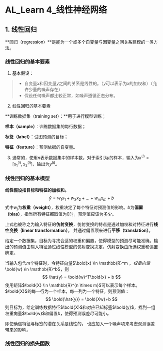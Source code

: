 # AL_Learn 4_线性神经网络

## 1. 线性回归

**回归（regression）**是能为一个或多个自变量与因变量之间关系建模的一类方法。

### 线性回归的基本要素

1. 基本假设：

> - 自变量$x$和因变量$y$之间的关系是线性的。（$y$可以表示为$x$的加权和）（允许少量的噪声存在）
> - 假设任何噪声都比较正常，如噪声遵循正态分布。

2. 线性回归的基本要素

**训练数据集（training set）：**用于进行模型训练；

**样本（sample）**：训练数据集的每行数据；

**标签（label）**：试图预测的目标；

**特征（feature）**：预测依据的自变量。

3. 通常的，使用$n$表示数据集中的样本数，对于索引为$i$的样本，输入为$x^{(i)} = [x_1^{(i)},x_2^{(i)}]$，输出为$y^{(i)}$。

### 线性回归的基本模型

**线性假设指目标和特征的加权和。**
$$
\hat{y} = w_1x_1 + w_2x_2 + \ldots + w_mx_m + b
$$
式中$w_j$为**权重（weight）**，权重决定了每个特征对预测值的影响。$b$为**偏置（bias）**，指当所有特征都取值为0时，预测值应该为多少。

上式也被称之为输入特征的**仿射变换**，仿射变换的特点是通过加权和对特征进行**线性变换（linear transformation）**， 并通过偏置项来进行**平移（translation）**。

给定一个数据集，目标为寻找合适的权重和偏置，使得模型的预测尽可能准确。输出的预测值由输入特征通过线性模型的仿射变换决定，仿射变换由所选权重和偏置确定。

当输入包含$m$个特征时，令特征向量$\bold{x} \in \mathbb{R}^m $，权重向量$\bold{w} \in \mathbb{R}^b$，则
$$
\hat{y} = \bold{w}^T\bold{x} + b
$$
使用矩阵$\bold{X} \in \mathbb{R}^{n \times m}$可以表示每个样本。$\bold{X}$的每一行为一个样本，每一列为一个特征。则预测值：
$$
\bold{\hat{y}} = \bold{Xw}+b
$$
则目标为，给定训练数据特征$\bold{X}$和对应已知标签$\bold{y}$，找到一组权重向量$\bold{w}$和偏置$b$，使得预测误差尽可能小。

即使确信特征与标签的潜在关系是线性的， 也应加入一个噪声项来考虑观测误差带来的影响。

### 线性回归的损失函数

